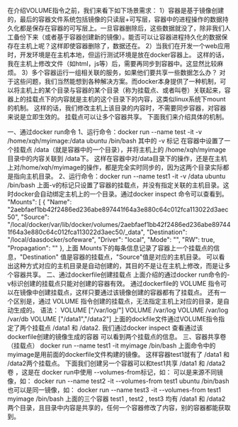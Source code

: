 在介绍VOLUME指令之前，我们来看下如下场景需求：
1）容器是基于镜像创建的，最后的容器文件系统包括镜像的只读层+可写层，容器中的进程操作的数据持久化都是保存在容器的可写层上。一旦容器删除后，这些数据就没了，除非我们人工备份下来（或者基于容器创建新的镜像）。能否可以让容器进程持久化的数据保存在主机上呢？这样即使容器删除了，数据还在。
2）当我们在开发一个web应用时，开发环境是在主机本地，但运行测试环境是放在docker容器上。
这样的话，我在主机上修改文件（如html，js等）后，需要再同步到容器中。这显然比较麻烦。
3）多个容器运行一组相关联的服务，如果他们要共享一些数据怎么办？
对于这些问题，我们当然能想到各种解决方案。而docker本身提供了一种机制，可以将主机上的某个目录与容器的某个目录（称为挂载点、或者叫卷）关联起来，容器上的挂载点下的内容就是主机的这个目录下的内容，这类似linux系统下mount的机制。 这样的话，我们修改主机上该目录的内容时，不需要同步容器，对容器来说是立即生效的。 挂载点可以让多个容器共享。
下面我们来介绍具体的机制。

一、通过docker run命令
1、运行命令：docker run --name test -it -v /home/xqh/myimage:/data ubuntu /bin/bash
其中的 -v 标记 在容器中设置了一个挂载点 /data（就是容器中的一个目录），并将主机上的 /home/xqh/myimage 目录中的内容关联到 /data下。
这样在容器中对/data目录下的操作，还是在主机上对/home/xqh/myimage的操作，都是完全实时同步的，因为这两个目录实际都是指向主机目录。
2、运行命令：docker run --name test1 -it -v /data ubuntu /bin/bash
上面-v的标记只设置了容器的挂载点，并没有指定关联的主机目录。这时docker会自动绑定主机上的一个目录。通过docker inspect 命令可以查看到。
"Mounts": [
            {
                "Name": "2aebfaef1bb42f2486ed236abe897441f64a3e880c64c012fca113022d3aec50",
                "Source": "/local/docker/var/lib/docker/volumes/2aebfaef1bb42f2486ed236abe897441f64a3e880c64c012fca113022d3aec50/_data",
                "Destination": "/local/daasdocker/sofeware",
                "Driver": "local",
                "Mode": "",
                "RW": true,
                "Propagation": ""
            },
上面 Mounts下的每条信息记录了容器上一个挂载点的信息，"Destination" 值是容器的挂载点，"Source"值是对应的主机目录。
可以看出这种方式对应的主机目录是自动创建的，其目的不是让在主机上修改，而是让多个容器共享。
二、通过dockerfile创建挂载点
上面介绍的通过docker run命令的-v标识创建的挂载点只能对创建的容器有效。
通过dockerfile的 VOLUME 指令可以在镜像中创建挂载点，这样只要通过该镜像创建的容器都有了挂载点。
还有一个区别是，通过 VOLUME 指令创建的挂载点，无法指定主机上对应的目录，是自动生成的。
语法：
VOLUME ["/var/log/"]
VOLUME /var/log
VOLUME /var/log /var/db
VOLUME ["/data1","/data2"]
上面的dockfile文件通过VOLUME指令指定了两个挂载点 /data1 和 /data2.
我们通过docker inspect 查看通过该dockerfile创建的镜像生成的容器
可以看到两个挂载点的信息。
三、容器共享卷（挂载点）
docker run --name test1 -it myimage /bin/bash
上面命令中的 myimage是用前面的dockerfile文件构建的镜像。 这样容器test1就有了 /data1 和 /data2两个挂载点。
下面我们创建另一个容器可以和test1共享 /data1 和 /data2卷 ，这是在 docker run中使用 --volumes-from标记，如：
可以是来源不同镜像，如：
docker run --name test2 -it --volumes-from test1  ubuntu  /bin/bash
也可以是同一镜像，如：
docker run --name test3 -it --volumes-from test1  myimage  /bin/bash
上面的三个容器 test1 , test2 , test3 均有 /data1 和 /data2 两个目录，且目录中内容是共享的，任何一个容器修改了内容，别的容器都能获取到。